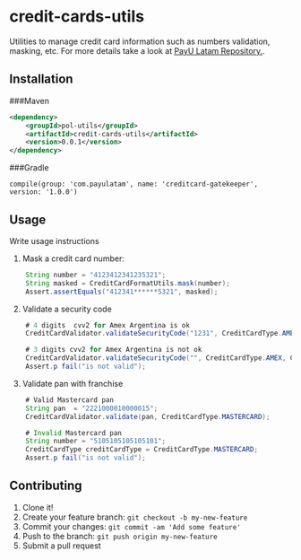 # credit-cards-utils 
Utilities to manage credit card information such as numbers validation, masking, etc.
For more details take a look at  [PayU Latam Repository.](https://www.payulatam.com/co/).
 
## Installation

###Maven
```xml 
<dependency>
    <groupId>pol-utils</groupId>
    <artifactId>credit-cards-utils</artifactId>
    <version>0.0.1</version>
</dependency>
```

###Gradle
```   
compile(group: 'com.payulatam', name: 'creditcard-gatekeeper', version: '1.0.0')
```

## Usage

Write usage instructions

1. Mask a credit card number:

```java 
	String number = "4123412341235321";
	String masked = CreditCardFormatUtils.mask(number);
	Assert.assertEquals("412341******5321", masked);
``` 

2. Validate a security code

```java 
	# 4 digits  cvv2 for Amex Argentina is ok
	CreditCardValidator.validateSecurityCode("1231", CreditCardType.AMEX, CreditCardCountry.AR.name());

	# 3 digits cvv2 for Amex Argentina is not ok
	CreditCardValidator.validateSecurityCode("", CreditCardType.AMEX, CreditCardCountry.PE.name());
	Assert.p fail("is not valid");
```

3. Validate pan with franchise

```java 
	# Valid Mastercard pan
	String pan  = "2221000010000015";
    CreditCardValidator.validate(pan, CreditCardType.MASTERCARD);

	# Invalid Mastercard pan
	String number = "5105105105105101";
	CreditCardType creditCardType = CreditCardType.MASTERCARD;
	Assert.p fail("is not valid");
```
## Contributing

1. Clone it!
2. Create your feature branch: `git checkout -b my-new-feature`
3. Commit your changes: `git commit -am 'Add some feature'`
4. Push to the branch: `git push origin my-new-feature`
5. Submit a pull request
